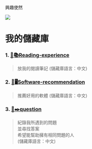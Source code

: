 <div>興趣使然</div>

![](https://media.tenor.com/bhVEt__Nyu8AAAAM/vibe.gif)

# 我的儲藏庫
### 1. [📝📚Reading-experience](https://github.com/ddk070/Reading-experience)
> 放我的閱讀筆記 (儲藏庫語言：中文)

### 2. [📱🖥️Software-recommendation](https://github.com/ddk070/Software-recommendation)
> 推薦好用的軟體 (儲藏庫語言：中文)

### 3. [🔎✒️question](https://github.com/ddk070/question)
> 紀錄我所遇到的問題 <br>
> 並尋找答案 <br>
> 希望能幫助擁有相同問題的人 <br>
> (儲藏庫語言：中文)

<!-- ### 2. [🍀DYU webside](https://github.com/ddk070/webside)
> Making my school website for announcements
>  (but not finished yet) -->
